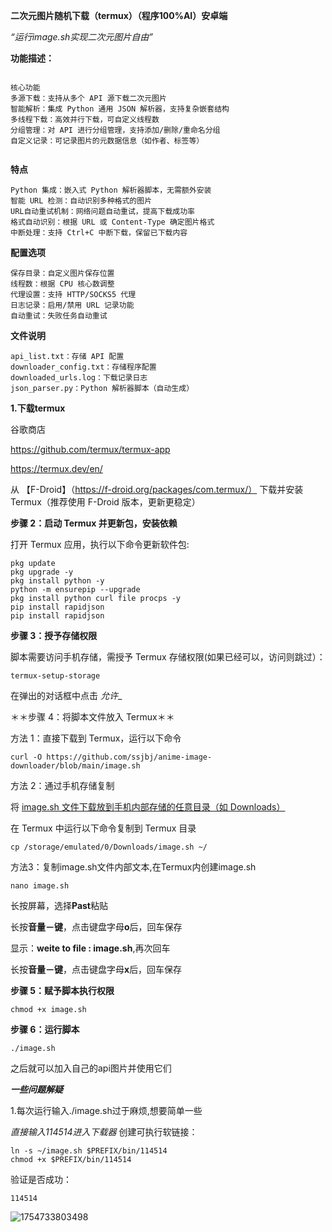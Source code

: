 **二次元图片随机下载（termux）（程序100%AI）安卓端**

_“运行image.sh实现二次元图片自由”_

**功能描述：**
	<ins>
```

核心功能
多源下载：支持从多个 API 源下载二次元图片
智能解析：集成 Python 通用 JSON 解析器，支持复杂嵌套结构
多线程下载：高效并行下载，可自定义线程数
分组管理：对 API 进行分组管理，支持添加/删除/重命名分组
自定义记录：可记录图片的元数据信息（如作者、标签等）


```
</ins>

**特点**
```
Python 集成：嵌入式 Python 解析器脚本，无需额外安装
智能 URL 检测：自动识别多种格式的图片
URL自动重试机制：网络问题自动重试，提高下载成功率
格式自动识别：根据 URL 或 Content-Type 确定图片格式
中断处理：支持 Ctrl+C 中断下载，保留已下载内容
```
**配置选项**
```
保存目录：自定义图片保存位置
线程数：根据 CPU 核心数调整
代理设置：支持 HTTP/SOCKS5 代理
日志记录：启用/禁用 URL 记录功能
自动重试：失败任务自动重试
```
**文件说明**
```
api_list.txt：存储 API 配置
downloader_config.txt：存储程序配置
downloaded_urls.log：下载记录日志
json_parser.py：Python 解析器脚本（自动生成）
```

**1.下载termux**

谷歌商店

https://github.com/termux/termux-app

https://termux.dev/en/

从 【F-Droid】（https://f-droid.org/packages/com.termux/） 下载并安装 Termux（推荐使用 F-Droid 版本，更新更稳定）

**步骤 2：启动 Termux 并更新包，安装依赖**

打开 Termux 应用，执行以下命令更新软件包:
```
pkg update
pkg upgrade -y
pkg install python -y
python -m ensurepip --upgrade
pkg install python curl file procps -y
pip install rapidjson 
pip install rapidjson
```
**步骤 3：授予存储权限**

脚本需要访问手机存储，需授予 Termux 存储权限(如果已经可以，访问则跳过）：
```
termux-setup-storage
```

在弹出的对话框中点击 _允许__

＊＊步骤 4：将脚本文件放入 Termux＊＊

方法 1：直接下载到 Termux，运行以下命令
```
curl -O https://github.com/ssjbj/anime-image-downloader/blob/main/image.sh
```
方法 2：通过手机存储复制

将 <ins>image.sh</sup> 文件下载放到手机内部存储的任意目录（如 Downloads）

在 Termux 中运行以下命令复制到 Termux 目录
```
cp /storage/emulated/0/Downloads/image.sh ~/
```
方法3：复制image.sh文件内部文本,在Termux内创建image.sh
```
nano image.sh
```
长按屏幕，选择**Past**粘贴

长按**音量－键**，点击键盘字母**o**后，回车保存

显示：**weite to file : image.sh**,再次回车

长按**音量－键**，点击键盘字母**x**后，回车保存


**步骤 5：赋予脚本执行权限**
```
chmod +x image.sh
```

**步骤 6：运行脚本**
```
./image.sh
```

之后就可以加入自己的api图片并使用它们


_**一些问题解疑**_

1.每次运行输入./image.sh过于麻烦,想要简单一些

_直接输入114514进入下载器_ 创建可执行软链接：
```
ln -s ~/image.sh $PREFIX/bin/114514
chmod +x $PREFIX/bin/114514
```
验证是否成功：
```
114514
```
![1754733803498](https://github.com/user-attachments/assets/dca89480-6a28-451f-9174-e1e03a1b136e)







